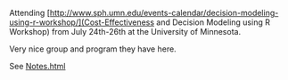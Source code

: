 Attending [http://www.sph.umn.edu/events-calendar/decision-modeling-using-r-workshop/](Cost-Effectiveness and Decision Modeling using R Workshop) from July 24th-26th at the University of Minnesota. 

Very nice group and program they have here.

See [Notes.html](http://htmlpreview.github.io/?https://github.com/spgarbet/CostEffectivenessMN2018/blob/master/Notes.html)
